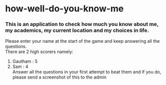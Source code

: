 # how-well-do-you-know-me
### This is an application to check how much you know about me, my academics, my current location and my choices in life.
Please enter your name at the start of the game and keep answering all the questions.\
There are 2 high scorers namely:
1. Gautham : 5
2. Sam : 4\
Answer all the questions in your first attempt to beat them and if you do, please send a screenshot of this to the admin